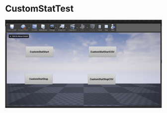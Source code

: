 # CustomStatTest

![test](https://github.com/nevermorewish/CustomStatTest/blob/master/pic/TIM%E6%88%AA%E5%9B%BE20190524164029.png)
